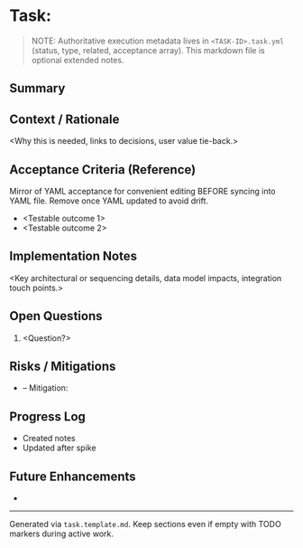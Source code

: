 <!-- Task Narrative Template (.task.md) -->
# Task: <TASK-ID>

> NOTE: Authoritative execution metadata lives in `<TASK-ID>.task.yml` (status, type, related, acceptance array). This markdown file is optional extended notes.

## Summary
<Short imperative description of work. First line should align with YAML summary.>

## Context / Rationale
<Why this is needed, links to decisions, user value tie-back.>

## Acceptance Criteria (Reference)
Mirror of YAML acceptance for convenient editing BEFORE syncing into YAML file. Remove once YAML updated to avoid drift.
- <Testable outcome 1>
- <Testable outcome 2>

## Implementation Notes
<Key architectural or sequencing details, data model impacts, integration touch points.>

## Open Questions
1. <Question?>

## Risks / Mitigations
- <Risk> – Mitigation: <Mitigation>

## Progress Log
- <YYYY-MM-DD> Created notes
- <YYYY-MM-DD> Updated after spike

## Future Enhancements
- <Optional placeholder>

---
Generated via `task.template.md`. Keep sections even if empty with TODO markers during active work.
